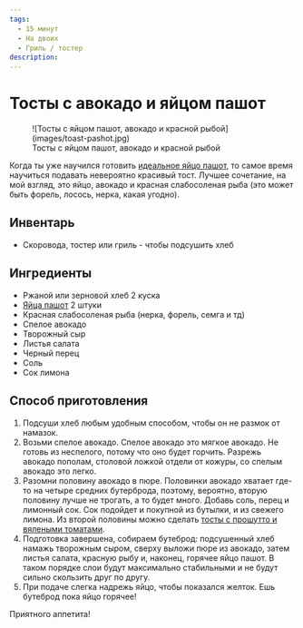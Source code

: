 ```yaml
---
tags:
  - 15 минут
  - На двоих
  - Гриль / тостер
description:
---
```

# Тосты с авокадо и яйцом пашот

<figure markdown="span">
  ![Тосты с яйцом пашот, авокадо и красной рыбой](images/toast-pashot.jpg)
  <figcaption>Тосты с яйцом пашот, авокадо и красной рыбой</figcaption>
</figure>

Когда ты уже научился готовить [идеальное яйцо пашот](pashot.md), то самое время научиться подавать невероятно красивый тост. Лучшее сочетание, на мой взгляд, это яйцо, авокадо и красная слабосоленая рыба (это может быть форель, лосось, нерка, какая угодно). 

## Инвентарь

- Скоровода, тостер или гриль - чтобы подсушить хлеб

## Ингредиенты

- Ржаной или зерновой хлеб 2 куска
- [Яйца пашот](pashot.md) 2 штуки
- Красная слабосоленая рыба (нерка, форель, семга и тд)
- Спелое авокадо
- Творожный сыр
- Листья салата
- Черный перец
- Соль
- Сок лимона

## Способ приготовления

1. Подсуши хлеб любым удобным способом, чтобы он не размок от намазок.
1. Возьми спелое авокадо. Спелое авокадо это мягкое авокадо. Не готовь из неспелого, потому что оно будет горчить. Разрежь авокадо пополам, столовой ложкой отдели от кожуры, со спелым авокадо это легко. 
1. Разомни половину авокадо в пюре. Половинки авокадо хватает где-то на четыре средних бутерброда, поэтому, вероятно, вторую половину лучше не трогать, а то будет много. Добавь соль, перец и лимонный сок. Сок подойдет и покупной из бутылки, и из свежего лимона. Из второй половины можно сделать [тосты с прошутто и вялеными томатами](toast-with-proshutto-and-dried-tomatos.md).
1. Подготовка завершена, собираем бутеброд: подсушенный хлеб намажь творожным сыром, сверху выложи пюре из авокадо, затем листья салата, красную рыбу и, наконец, горячее яйцо пашот. В таком порядке слои будут максимально стабильными и не будут сильно скользить друг по другу.
1. При подаче слегка надрежь яйцо, чтобы показался желток. Ешь бутеброд пока яйцо горячее!

Приятного аппетита!
